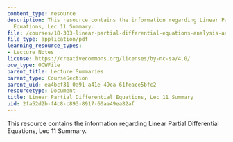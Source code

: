 ```yaml
---
content_type: resource
description: This resource contains the information regarding Linear Partial Differential
  Equations, Lec 11 Summary.
file: /courses/18-303-linear-partial-differential-equations-analysis-and-numerics-fall-2014/2fa52d2bf4c8c893891760aa49ea82af_MIT18_303F14_Lecture11.pdf
file_type: application/pdf
learning_resource_types:
- Lecture Notes
license: https://creativecommons.org/licenses/by-nc-sa/4.0/
ocw_type: OCWFile
parent_title: Lecture Summaries
parent_type: CourseSection
parent_uid: ea4bcf31-0a91-a41e-49ca-61feace5bfc2
resourcetype: Document
title: Linear Partial Differential Equations, Lec 11 Summary
uid: 2fa52d2b-f4c8-c893-8917-60aa49ea82af
---
```

This resource contains the information regarding Linear Partial Differential Equations, Lec 11 Summary.